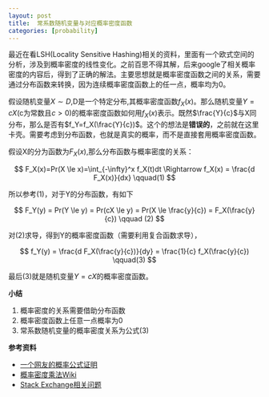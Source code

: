 ```yaml
---
layout: post
title:  常系数随机变量与对应概率密度函数
categories: [probability]
---
```



最近在看LSH(Locality Sensitive Hashing)相关的资料，里面有一个欧式空间的分析，涉及到概率密度的线性变化。之前百思不得其解，后来google了相关概率密度的内容后，得到了正确的解法。主要思想就是概率密度函数之间的关系，需要通过分布函数来转换，因为连续概率密度函数上的任一点，概率均为0。


假设随机变量$X \sim D$,D是一个特定分布,其概率密度函数$f_X(x)$。那么随机变量$Y=cX$(c为常数且$c \gt 0$)的概率密度函数如何用$f_X(x)$表示。既然$\frac{Y}{c}$与X同分布，那么是否有$f_Y=f_X(\frac{Y}{c})$。这个的想法是**错误的**，之前就在这里卡壳。需要考虑到分布函数，也就是真实的概率，而不是直接套用概率密度函数。

假设X的分为函数为$F_X(x)$,那么分布函数与概率密度的关系：

$$
	F_X(x)=Pr(X \le x)=\int_{-\infty}^x f_X(t)dt 
	\Rightarrow f_X(x) = \frac{d F_X(x)}{dx} \qquad(1)
$$


所以参考(1)，对于Y的分布函数，有如下

$$
	F_Y(y) = Pr(Y \le y) 
           = Pr(cX \le y) 
           = Pr(X \le \frac{y}{c}) 
           = F_X(\frac{y}{c})  \qquad (2)
$$

对(2)求导，得到Y的概率密度函数（需要利用复合函数求导），

$$
	f_Y(y) = \frac{d F_X(\frac{y}{c})}{dy} =  \frac{1}{c} f_X(\frac{y}{c}) \qquad(3)
$$

最后(3)就是随机变量$Y=cX$的概率密度函数。

**小结**

1. 概率密度的关系需要借助分布函数
2. 概率密度函数上任意一点概率为0
3. 常系数随机变量的概率密度关系为公式(3)


**参考资料**

* [一个网友的概率公式证明](http://blog.sina.com.cn/s/blog_67914f2901019p3v.html)
* [概率密度乘法Wiki](https://en.wikipedia.org/wiki/Probability_density_function)
* [Stack Exchange相关问题](http://math.stackexchange.com/a/275668/261790)